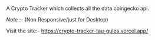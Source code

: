 A Crypto Tracker which collects all the data coingecko api.

*Note* :- (Non Responsive/just for Desktop)

Visit the site:- https://crypto-tracker-tau-gules.vercel.app/
